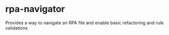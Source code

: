 # rpa-navigator
Provides a way to navigate an RPA file and enable basic refactoring and rule validations
